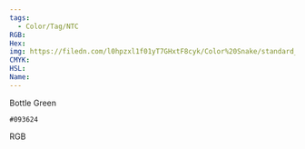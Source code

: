 ```yaml
---
tags:
  - Color/Tag/NTC
RGB:
Hex:
img: https://filedn.com/l0hpzxl1f01yT7GHxtF8cyk/Color%20Snake/standard_csv_to_svg/093624.svg
CMYK:
HSL:
Name:
---
```

Bottle Green
```palette
#093624
```
RGB
